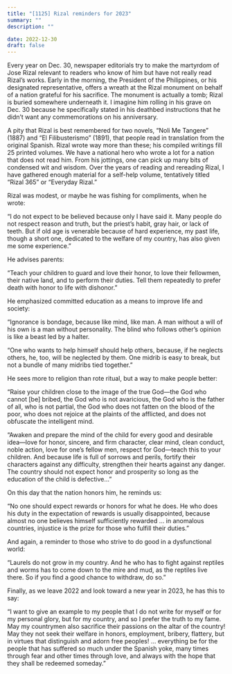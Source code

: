 ```yaml
---
title: "[1125] Rizal reminders for 2023"
summary: ""
description: ""

date: 2022-12-30
draft: false
---
```


Every year on Dec. 30, newspaper editorials try to make the martyrdom of Jose Rizal relevant to readers who know of him but have not really read Rizal’s works. Early in the morning, the President of the Philippines, or his designated representative, offers a wreath at the Rizal monument on behalf of a nation grateful for his sacrifice. The monument is actually a tomb; Rizal is buried somewhere underneath it. I imagine him rolling in his grave on Dec. 30 because he specifically stated in his deathbed instructions that he didn’t want any commemorations on his anniversary.

A pity that Rizal is best remembered for two novels, “Noli Me Tangere” (1887) and “El Filibusterismo” (1891), that people read in translation from the original Spanish. Rizal wrote way more than these; his compiled writings fill 25 printed volumes. We have a national hero who wrote a lot for a nation that does not read him. From his jottings, one can pick up many bits of condensed wit and wisdom. Over the years of reading and rereading Rizal, I have gathered enough material for a self-help volume, tentatively titled “Rizal 365” or “Everyday Rizal.”

Rizal was modest, or maybe he was fishing for compliments, when he wrote:

“I do not expect to be believed because only I have said it. Many people do not respect reason and truth, but the priest’s habit, gray hair, or lack of teeth. But if old age is venerable because of hard experience, my past life, though a short one, dedicated to the welfare of my country, has also given me some experience.”

He advises parents:

“Teach your children to guard and love their honor, to love their fellowmen, their native land, and to perform their duties. Tell them repeatedly to prefer death with honor to life with dishonor.”

He emphasized committed education as a means to improve life and society:

“Ignorance is bondage, because like mind, like man. A man without a will of his own is a man without personality. The blind who follows other’s opinion is like a beast led by a halter.

“One who wants to help himself should help others, because, if he neglects others, he, too, will be neglected by them. One midrib is easy to break, but not a bundle of many midribs tied together.”

He sees more to religion than rote ritual, but a way to make people better:

“Raise your children close to the image of the true God—the God who cannot [be] bribed, the God who is not avaricious, the God who is the father of all, who is not partial, the God who does not fatten on the blood of the poor, who does not rejoice at the plaints of the afflicted, and does not obfuscate the intelligent mind.

“Awaken and prepare the mind of the child for every good and desirable idea—love for honor, sincere, and firm character, clear mind, clean conduct, noble action, love for one’s fellow men, respect for God—teach this to your children. And because life is full of sorrows and perils, fortify their characters against any difficulty, strengthen their hearts against any danger. The country should not expect honor and prosperity so long as the education of the child is defective…”

On this day that the nation honors him, he reminds us:

“No one should expect rewards or honors for what he does. He who does his duty in the expectation of rewards is usually disappointed, because almost no one believes himself sufficiently rewarded … in anomalous countries, injustice is the prize for those who fulfill their duties.”

And again, a reminder to those who strive to do good in a dysfunctional world:

“Laurels do not grow in my country. And he who has to fight against reptiles and worms has to come down to the mire and mud, as the reptiles live there. So if you find a good chance to withdraw, do so.”

Finally, as we leave 2022 and look toward a new year in 2023, he has this to say:

“I want to give an example to my people that I do not write for myself or for my personal glory, but for my country, and so I prefer the truth to my fame. May my countrymen also sacrifice their passions on the altar of the country! May they not seek their welfare in honors, employment, bribery, flattery, but in virtues that distinguish and adorn free peoples! … everything be for the people that has suffered so much under the Spanish yoke, many times through fear and other times through love, and always with the hope that they shall be redeemed someday.”
